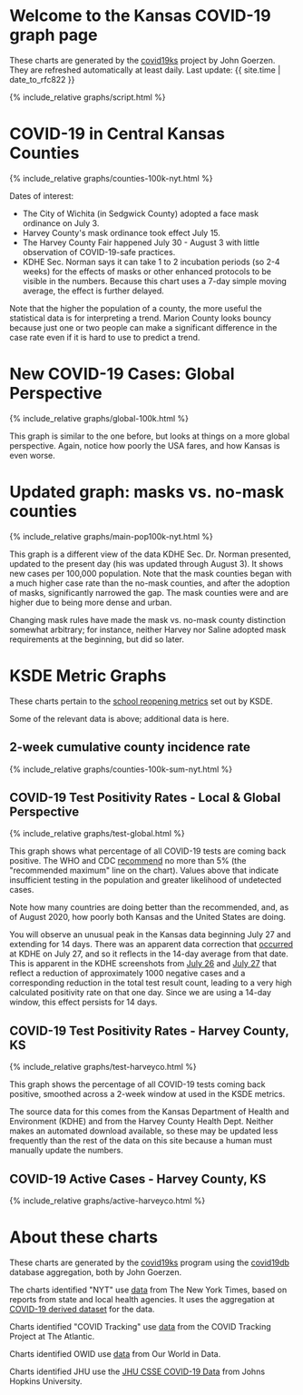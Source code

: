 # Welcome to the Kansas COVID-19 graph page

These charts are generated by the [covid19ks](https://github.com/jgoerzen/covid19ks) project by John Goerzen.  They are refreshed automatically at least daily.  Last update: {{ site.time | date_to_rfc822 }}

{% include_relative graphs/script.html %}

# COVID-19 in Central Kansas Counties

{% include_relative graphs/counties-100k-nyt.html %}

Dates of interest:

- The City of Wichita (in Sedgwick County) adopted a face mask ordinance on July 3.
- Harvey County's mask ordinance took effect July 15.
- The Harvey County Fair happened July 30 - August 3 with little observation of COVID-19-safe practices.
- KDHE Sec. Norman says it can take 1 to 2 incubation periods (so 2-4 weeks) for the effects of masks or other enhanced protocols to be visible in the numbers.  Because this chart uses a 7-day simple moving average, the effect is further delayed.

Note that the higher the population of a county, the more useful the statistical data is for interpreting a trend.  Marion County looks bouncy because just one or two people can make a significant difference in the case rate even if it is hard to use to predict a trend.

# New COVID-19 Cases: Global Perspective

{% include_relative graphs/global-100k.html %}

This graph is similar to the one before, but looks at things on a more global perspective.  Again, notice how poorly the USA fares, and how Kansas is even worse.

# Updated graph: masks vs. no-mask counties

{% include_relative graphs/main-pop100k-nyt.html %}

This graph is a different view of the data KDHE Sec. Dr. Norman presented, updated to the present day (his was updated through August 3).  It shows new cases per 100,000 population.  Note that the mask counties began with a much higher case rate than the no-mask counties, and after the adoption of masks, significantly narrowed the gap.  The mask counties were and are higher due to being more dense and urban.

Changing mask rules have made the mask vs. no-mask county distinction somewhat arbitrary; for instance, neither Harvey nor Saline adopted mask requirements at the beginning, but did so later.

# KSDE Metric Graphs

These charts pertain to the [school reopening metrics](https://www.ksde.org/Portals/0/Communications/Navigating%20Change/Gating%20Criteria%20Graphic.pdf?ver=2020-08-13-123107-083) set out by KSDE.

Some of the relevant data is above; additional data is here.

## 2-week cumulative county incidence rate

{% include_relative graphs/counties-100k-sum-nyt.html %}

## COVID-19 Test Positivity Rates - Local & Global Perspective

{% include_relative graphs/test-global.html %}

This graph shows what percentage of all COVID-19 tests are coming back positive.  The WHO and CDC [recommend](https://coronavirus.jhu.edu/testing/testing-positivity) no more than 5% (the "recommended maximum" line on the chart).  Values above that indicate insufficient testing in the population and greater likelihood of undetected cases.

Note how many countries are doing better than the recommended, and, as of August 2020, how poorly both Kansas and the United States are doing.

You will observe an unusual peak in the Kansas data beginning July 27 and extending for 14 days.  There was an apparent data correction that [occurred](https://covidtracking.com/data/state/kansas) at KDHE on July 27, and so it reflects in the 14-day average from that date.  This is apparent in the KDHE screenshots from [July 26](https://covidtracking.com/screenshots/KS/KS-20200726-181019.png) and [July 27](https://covidtracking.com/screenshots/KS/KS-20200727-180947.png) that reflect a reduction of approximately 1000 negative cases and a corresponding reduction in the total test result count, leading to a very high calculated positivity rate on that one day.  Since we are using a 14-day window, this effect persists for 14 days.

## COVID-19 Test Positivity Rates - Harvey County, KS

{% include_relative graphs/test-harveyco.html %}

This graph shows the percentage of all COVID-19 tests coming back positive, smoothed across a 2-week window at used in the KSDE metrics.

The source data for this comes from the Kansas Department of Health and Environment (KDHE) and from the Harvey County Health Dept.  Neither makes an automated download available, so these may be updated less frequently than the rest of the data on this site because a human must manually update the numbers.

## COVID-19 Active Cases - Harvey County, KS

{% include_relative graphs/active-harveyco.html %}

# About these charts

These charts are generated by the [covid19ks](https://github.com/jgoerzen/covid19ks) program using the [covid19db](https://github.com/jgoerzen/covid19db) database aggregation, both by John Goerzen.

The charts identified "NYT" use [data](https://github.com/nytimes/covid-19-data) from The New York Times, based on reports from state and local health agencies.  It uses the aggregation at [COVID-19 derived dataset](https://github.com/cipriancraciun/covid19-datasets) for the data.

Charts identified "COVID Tracking" use [data](https://covidtracking.com/about-data/) from the COVID Tracking Project at The Atlantic.

Charts identified OWID use [data](https://ourworldindata.org/how-to-use-our-world-in-data#how-is-our-work-copyrighted) from Our World in Data.

Charts identified JHU use the [JHU CSSE COVID-19 Data](https://github.com/CSSEGISandData/COVID-19) from Johns Hopkins University.
